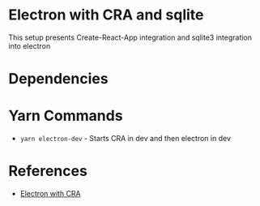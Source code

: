 # Electron with CRA and sqlite
This setup presents Create-React-App integration and sqlite3 integration into electron

# Dependencies

# Yarn Commands
- `yarn electron-dev` - Starts CRA in dev and then electron in dev

# References
- [Electron with CRA](https://www.freecodecamp.org/news/building-an-electron-application-with-create-react-app-97945861647c/)
